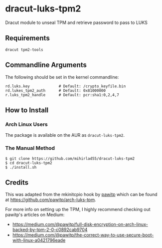 # dracut-luks-tpm2
Dracut module to unseal TPM and retrieve password to pass to LUKS

## Requirements
` dracut tpm2-tools `

## Commandline Arguments
The following should be set in the kernel commandline:
```
rd.luks.key             # Default: /crypto_keyfile.bin
rd.lukes_tpm2_auth      # Default: 0x81000000
r.luks_tpm2_handle      # Default: pcr:sha1:0,2,4,7
```

## How to Install
### Arch Linux Users
The package is available on the AUR as `dracut-luks-tpm2`.

### The Manual Method
```
$ git clone https://github.com/mihirlad55/dracut-luks-tpm2
$ cd dracut-luks-tpm2
$ ./install.sh
```

## Credits
This was adapted from the mkinitcpio hook by [pawitp](https://github.com/pawitp)
which can be found at https://github.com/pawitp/arch-luks-tpm.

For more info on setting up the TPM, I highly recommend checking out pawitp's
articles on Medium:
- https://medium.com/@pawitp/full-disk-encryption-on-arch-linux-backed-by-tpm-2-0-c0892cab9704
- https://medium.com/@pawitp/the-correct-way-to-use-secure-boot-with-linux-a0421796eade
